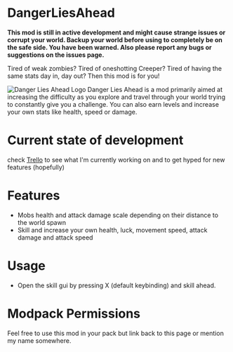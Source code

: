 # DangerLiesAhead

**This mod is still in active development and might cause strange issues or corrupt your world. Backup your world before using to completely be on the safe side. You have been warned.
Also please report any bugs or suggestions on the issues page.**

Tired of weak zombies? Tired of oneshotting Creeper? Tired of having the same stats day in, day out? Then this mod is for you!

![Danger Lies Ahead Logo](https://media.forgecdn.net/avatars/161/556/636672802829717125.png)
Danger Lies Ahead is a mod primarily aimed at increasing the difficulty as you explore and travel through your world trying to constantly give you a challenge. You can also earn levels and increase your own stats like health, speed or damage.

 
# Current state of development
check [Trello](https://trello.com/b/OG3rbZSn/danger-lies-ahead) to see what I'm currently working on and to get hyped for new features (hopefully)

# Features
- Mobs health and attack damage scale depending on their distance to the world spawn
- Skill and increase your own health, luck, movement speed, attack damage and attack speed

# Usage

- Open the skill gui by pressing X (default keybinding) and skill ahead.

# Modpack Permissions
Feel free to use this mod in your pack but link back to this page or mention my name somewhere.
